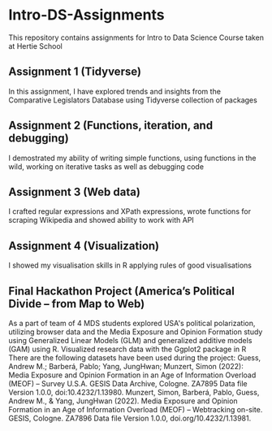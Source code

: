 # Intro-DS-Assignments
This repository contains assignments for Intro to Data Science Course taken at Hertie School 

## Assignment 1 (Tidyverse)
In this assignment, I have explored trends and insights from the Comparative Legislators Database using Tidyverse collection of packages

## Assignment 2 (Functions, iteration, and debugging)
I demostrated my ability of writing simple functions, using functions in the wild, working on iterative tasks as well as debugging code

## Assignment 3 (Web data)
I crafted regular expressions and XPath expressions, wrote functions for scraping Wikipedia and showed ability to work with API

## Assignment 4 (Visualization)
I showed my visualisation skills in R applying rules of good visualisations

## Final Hackathon Project (America’s Political Divide – from Map to Web)
As a part of team of 4 MDS students explored USA's political polarization, utilizing browser data and the Media Exposure and Opinion Formation study using Generalized Linear Models (GLM) and generalized additive models (GAM) using R. Visualized research data with the Ggplot2 package in R
There are the following datasets have been used during the project:
Guess, Andrew M.; Barberá, Pablo; Yang, JungHwan; Munzert, Simon (2022): Media Exposure and Opinion Formation in an Age of Information Overload (MEOF) – Survey U.S.A. GESIS Data Archive, Cologne. ZA7895 Data file Version 1.0.0, doi:10.4232/1.13980.
Munzert, Simon, Barberá, Pablo, Guess, Andrew M., & Yang, JungHwan (2022). Media Exposure and Opinion Formation in an Age of Information Overload (MEOF) – Webtracking on-site. GESIS, Cologne. ZA7896 Data file Version 1.0.0, doi.org/10.4232/1.13981.
